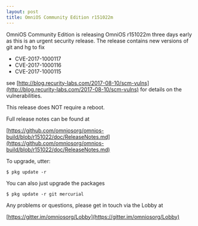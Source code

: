```yaml
---
layout: post
title: OmniOS Community Edition r151022m
---
```


OmniOS Community Edition is releasing OmniOS r151022m three days early as this is an urgent security release. The release contains new versions of git and hg to fix

- CVE-2017-1000117
- CVE-2017-1000116
- CVE-2017-1000115

see [http://blog.recurity-labs.com/2017-08-10/scm-vulns](http://blog.recurity-labs.com/2017-08-10/scm-vulns) for details 
on the vulnerabilities.

This release does NOT require a reboot.

Full release notes can be found at 

[https://github.com/omniosorg/omnios-build/blob/r151022/doc/ReleaseNotes.md](https://github.com/omniosorg/omnios-build/blob/r151022/doc/ReleaseNotes.md)

To upgrade, utter:

```
$ pkg update -r
```

You can also just upgrade the packages

```
$ pkg update -r git mercurial
```

Any problems or questions, please get in touch via the Lobby at

[https://gitter.im/omniosorg/Lobby](https://gitter.im/omniosorg/Lobby)
